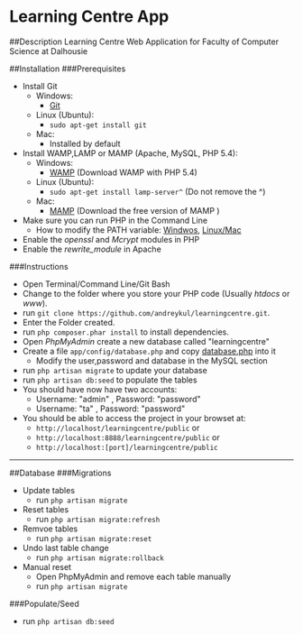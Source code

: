 Learning Centre App
==============

##Description
Learning Centre Web Application for Faculty of Computer Science at Dalhousie

##Installation
###Prerequisites

* Install Git
	* Windows:
		* [Git](http://git-scm.com/downloads)
	* Linux (Ubuntu):
		* `sudo apt-get install git`
	* Mac:
		* Installed by default
* Install WAMP,LAMP or MAMP (Apache, MySQL, PHP 5.4):
	* Windows:
		* [WAMP](http://www.wampserver.com/en) (Download WAMP with PHP 5.4)
	* Linux (Ubuntu):
		* `sudo apt-get install lamp-server^` (Do not remove the ^)
	* Mac:
		* [MAMP](http://www.mamp.info/en/index.html) (Download the free version of MAMP )
* Make sure you can run PHP in the Command Line 
	* How to modify the PATH variable: [Windwos](http://www.itechtalk.com/thread3595.html), [Linux/Mac](http://www.cyberciti.biz/faq/unix-linux-adding-path/)
* Enable the _openssl_ and _Mcrypt_ modules in PHP
* Enable the *rewrite_module* in Apache

###Instructions
* Open Terminal/Command Line/Git Bash
* Change to the folder where you store your PHP code (Usually _htdocs_ or _www_).
* run `git clone https://github.com/andreykul/learningcentre.git`.
* Enter the Folder created.
* run `php composer.phar install` to install dependencies. 
* Open _PhpMyAdmin_ create a new database called "learningcentre"
* Create a file `app/config/database.php` and copy [database.php](https://raw.github.com/laravel/laravel/master/app/config/database.php) into it
	* Modify the user,password and database in the MySQL section
* run `php artisan migrate` to update your database
* run `php artisan db:seed` to populate the tables
* You should have now have two accounts:
  * Username: "admin" , Password: "password"
  * Username: "ta" , Password: "password"
* You should be able to access the project in your browset at:
	* `http://localhost/learningcentre/public` or
	* `http://localhost:8888/learningcentre/public` or
	* `http://localhost:[port]/learningcentre/public`

---

##Database
###Migrations
* Update tables
	* run `php artisan migrate`
* Reset tables
	* run `php artisan migrate:refresh`
* Remvoe tables
	* run `php artisan migrate:reset`
* Undo last table change
	* run `php artisan migrate:rollback`
* Manual reset
	* Open PhpMyAdmin and remove each table manually
	* run `php artisan migrate`
	
###Populate/Seed
* run `php artisan db:seed`